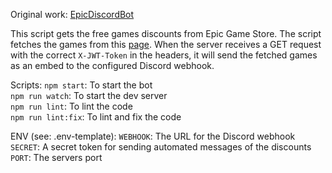 Original work: [EpicDiscordBot](https://github.com/lucasrennok/EpicDiscordBot)

This script gets the free games discounts from Epic Game Store.
The script fetches the games from this [page](https://store-site-backend-static.ak.epicgames.com/freeGamesPromotions).
When the server receives a GET request with the correct `X-JWT-Token` in the headers, it will send the fetched games as an embed to the configured Discord webhook.

Scripts:
`npm start`: To start the bot</br>
`npm run watch`: To start the dev server</br>
`npm run lint`: To lint the code</br>
`npm run lint:fix`: To lint and fix the code</br>

ENV (see: .env-template):
`WEBHOOK`: The URL for the Discord webhook</br>
`SECRET`: A secret token for sending automated messages of the discounts</br>
`PORT`: The servers port</br>